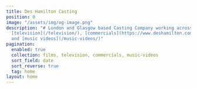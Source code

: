 ```yaml
---
title: Des Hamilton Casting
position: 0
image: "/assets/img/og-image.png"
description: "# London and Glasgow based Casting Company working across [film](/films/),
  [television](/television/), [commercials](https://www.deshamilton.com/commercials/)
  and [music videos](/music-videos/)"
pagination:
  enabled: true
  collection: films, television, commercials, music-videos
  sort_field: date
  sort_reverse: true
  tag: home
layout: home
---
```


